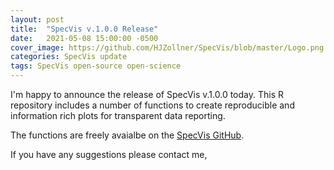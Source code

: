 ```yaml
---
layout: post
title:  "SpecVis v.1.0.0 Release"
date:   2021-05-08 15:00:00 -0500
cover_image: https://github.com/HJZollner/SpecVis/blob/master/Logo.png
categories: SpecVis update
tags: SpecVis open-source open-science
---
```

I'm happy to announce the release of SpecVis v.1.0.0 today. This R repository includes a number of functions to create reproducible and information rich plots for transparent data reporting.

The functions are freely avaialbe on the [SpecVis GitHub](https://github.com/HJZollner/SpecVis/releases).

If you have any suggestions please contact me,
